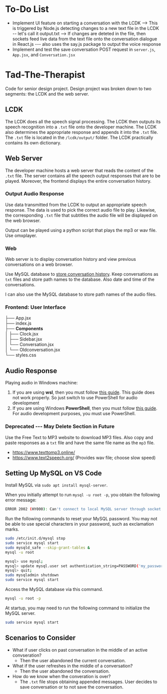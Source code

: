 # To-Do List
* Implement UI feature on starting a conversation with the LCDK --> This is triggered by Node.js detecting changes to a new text file in the LCDK -- let's call it output.txt --> If changes are deteted in the file, then sockets feed live data from the text file onto the conversation dialogue in React.js --- also uses the say.js package to output the voice response
* Implement and test the save conversation POST request in `server.js`, `App.jsx`, and `Conversation.jsx`


# Tad-The-Therapist
Code for senior design project. Design project was broken down to
two segments\: the LCDK and the web server.


## LCDK
The LCDK does all the speech signal processing. The LCDK then outputs its speech recognition into a `.txt` file onto the developer machine. The LCDK also determines the appropriate response and appends it into the `.txt` file. The `.txt` file is located in the `/lcdk/output/` folder. The LCDK practically contains its own dictionary.


## Web Server
The developer machine hosts a web server that reads the content of the `.txt` file. The server contains all the speech output responses that are to be played. Moreover, the frontend displays the entire conversation history.


### Output Audio Response
Use data transmitted from the LCDK to output an appropriate speech response. The data is used to pick the correct audio file to play. Likewise, the corresponding `.txt` file that subtitles the audio file will be displayed on the web browser.

Output can be played using a python script that plays the mp3 or wav file. Use omxplayer.

### Web
Web server is to display conversation history and view previous conversations on a web browser.

Use MySQL database to [store conversation
history](https://stackoverflow.com/questions/6472233/can-i-store-images-in-mysql). Keep
conversations as `txt` files and store path names to the
database. Also date and time of the conversations.

I can also use the MySQL database to store path names of the audio
files.


### Frontend: User Interface
├── App.jsx<br/>
├── index.js<br/>
├── **Components**<br/>
│   ├── Clock.jsx<br/>
│   ├── Sidebar.jsx<br/>
│   └── Conversation.jsx<br/>
│   └── Oldconversation.jsx<br/>
└── styles.css<br/>


## Audio Response
Playing audio in Windows machine:
1. If you are using **wsl**, then you must follow [this guide](https://token2shell.com/howto/x410/enabling-sound-in-wsl-ubuntu-let-it-sing/). This guide does not work properly. So just switch to use PowerShell for audio development
2. If you are using Windows **PowerShell**, then you must follow [this guide](https://www.youtube.com/watch?v=My7im5WIwrQ). For audio development purposes, you must use PowerShell.


### Deprecated --- May Delete Section in Future
Use the Free Text to MP3 website to download MP3 files. Also copy and paste responses as a `txt` file and have the same file name as the `mp3` file.
* https://www.texttomp3.online/
* https://www.text2speech.org/ (Provides wav file; choose slow speed)


## Setting Up MySQL on VS Code
Install MySQL via `sudo apt install mysql-server`.

When you initially attempt to run `mysql -u root -p`, you obtain the following error message:
```bash
ERROR 2002 (HY000): Can't connect to local MySQL server through socket '/var/run/mysqld/mysqld.sock' (2)
```

Run the following commands to reset your MySQL password. You may not be able to use special characters in your password, such as exclamation marks.
```bash
sudo /etc/init.d/mysql stop
sudo service mysql start 
sudo mysqld_safe --skip-grant-tables &
mysql -u root

mysql> use mysql;
mysql> update mysql.user set authentication_string=PASSWORD('my_password') where user='root' and host='localhost';
mysql> quit;
sudo mysqladmin shutdown
sudo service mysql start
```

Access the MySQL database via this command.
```bash
mysql -u root -p
```

At startup, you may need to run the following command to initialize the MySQL server.
```bash
sudo service mysql start
```


## Scenarios to Consider
* What if user clicks on past conversation in the middle of an active convseration?
    * Then the user abandoned the current conversation.
* What if the user refreshes in the middle of a conversation?
    * Then the user abandoned the conversation.
* How do we know when the converation is over?
    * The `.txt` file stops obtaining appended messages. User decides to save conversation or to not save the conversation.

